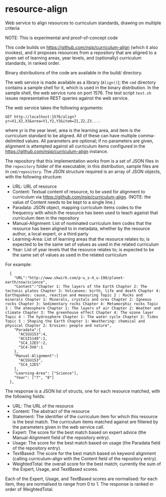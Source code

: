 # resource-align
Web service to align resources to curriculum standards, drawing on multiple criteria

NOTE: This is experimental and proof-of-concept code

This code builds on https://github.com/nsip/curriculum-align (which it also invokes), and it proposes resources from a repository that are aligned to a given set of learning areas, year levels, and (optionally) curriculum standards, in ranked order.

Binary distributions of the code are available in the build/ directory.

The web service is made available as a library (`Align()`); the `cmd` directory contains a sample shell for it, which is used in the binary distribution. In the sample shell, the web service runs on port 1576. The test script `test.sh` issues representative REST queries against the web service.

The web service takes the following arguments:

````
GET http://localhost:1576/align?yr=X1,X2,X3&area=Y1,Y2,Y3&item=Z1,Z2,Z3....
````

where yr is the year level, area is the learning area, and item is the curriculum standard to be aligned. All of these can have multiple comma-delimited values. All parameters are optional; if no parameters are given, alignment is attempted against all curriculum items configured in the https://github.com/nsip/curriculum-align instance.

The repository that this implementation works from is a set of JSON files in the `repository` folder of the executable; in this distribution, sample files are in `cmd/repository`. The JSON structure required is an array of JSON objects, with the following structure:

* URL: URL of resource
* Content: Textual content of resource, to be used for alignment to curriculum via https://github.com/nsip/curriculum-align. (NOTE: the value of Content needs to be kept to a single line.)
* Paradata: JSON object, mapping curriculum items codes to the frequency with which the resource has been used to teach against that curriculum item in the repository
* Manual-Alignment: List of nominated curriculum item codes that the resource has been aligned to in metadata, whether by the resource author, a local expert, or a third party
* Learning-Area: List of learning areas that the resource relates to; is expected to be the same set of values as used in the related curriculum
* Year: List of year levels that the resource relates to; is expected to be the same set of values as used in the related curriculum

For example:

````
  {
    "URL":"http://www.skwirk.com/p-u_s-4_u-198/planet-earth/nsw/science",
    "Content":"Chapter 1: The layers of the Earth Chapter 2: The tectonic plates Chapter 3: Volcanoes: birth, life and death Chapter 4: Earthquakes: cause, reaction and measuring Topic 2 : Rocks and minerals Chapter 1: Minerals, crystals and ores Chapter 2: Igneous rocks Chapter 3: Sedimentary rocks Chapter 4: Metamorphic rocks Topic 3 : The atmosphere Chapter 1: The layers of air Chapter 2: Weather and climate Chapter 3: The greenhouse effect Chapter 4: The ozone layer Topic 4 : The hydrosphere Chapter 1: The water cycle Chapter 2: Tides Topic 5 : Shaping the Earth Chapter 1: Weathering: chemical and physical Chapter 2: Erosion: people and nature",
    "Paradata":{
      "ACSSU153":4,
      "ACSIS148":1,
      "SC4_12ES":2,
      "SC4-3VA":1
    },
    "Manual-Alignment":[
      "ACSSU153",
      "SC4_12ES"
    ],
    "Learning-Area": ["Science"],
    "Year": ["7", "8"]
  },
````

The response is a JSON list of structs, one for each resource matched, with the following fields:

* URL: The URL of the resource
* Content: The abstract of the resource
* Statement: The identifier of the curriculum item for which this resource is the best match. The curriculum items matched against are filtered by the parameters given in the web service call.
* Expert: The score for the best match based on expert advice (the Manual-Alignment field of the repository entry).
* Usage: The score for the best match based on usage (the Paradata field of the repository entry).
* TextBased: The score for the best match based on keyword alignment (calling curriculum-align with the Content field of the repository entry).
* WeightedTotal: the overall score for the best match; currently the sum of the Expert, Usage, and TextBased scores.

Each of the Expert, Usage, and TextBased scores are normalised: for each item, they are normalised to range from 0 to 1. The response is ranked in order of WeightedTotal.
